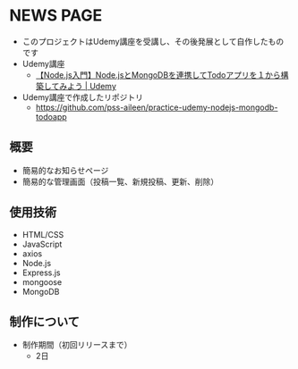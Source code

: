 # NEWS PAGE
- このプロジェクトはUdemy講座を受講し、その後発展として自作したものです
- Udemy講座
  - [【Node.js入門】Node.jsとMongoDBを連携してTodoアプリを１から構築してみよう | Udemy](https://www.udemy.com/course/nodejs-mongodb-todoapp/)
- Udemy講座で作成したリポジトリ
  - https://github.com/pss-aileen/practice-udemy-nodejs-mongodb-todoapp

## 概要
- 簡易的なお知らせページ
- 簡易的な管理画面（投稿一覧、新規投稿、更新、削除）

## 使用技術
- HTML/CSS
- JavaScript
- axios
- Node.js
- Express.js
- mongoose
- MongoDB

## 制作について
- 制作期間（初回リリースまで）
  - 2日

